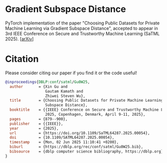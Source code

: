 # Gradient Subspace Distance
PyTorch implementation of the paper "Choosing Public Datasets for Private Machine Learning via Gradient Subspace Distance", accepted to appear in 3rd IEEE Conference on Secure and Trustworthy Machine Learning (SaTML 2025).
[[arXiv](https://arxiv.org/abs/2303.01256)]



# Citation
Please consider citing our paper if you find it or the code useful!
```bibtex
@inproceedings{DBLP:conf/satml/Gu0W25,
  author       = {Xin Gu and
                  Gautam Kamath and
                  Zhiwei Steven Wu},
  title        = {Choosing Public Datasets for Private Machine Learning via Gradient
                  Subspace Distance},
  booktitle    = {{IEEE} Conference on Secure and Trustworthy Machine Learning, SaTML
                  2025, Copenhagen, Denmark, April 9-11, 2025},
  pages        = {879--900},
  publisher    = {{IEEE}},
  year         = {2025},
  url          = {https://doi.org/10.1109/SaTML64287.2025.00054},
  doi          = {10.1109/SATML64287.2025.00054},
  timestamp    = {Mon, 02 Jun 2025 11:10:41 +0200},
  biburl       = {https://dblp.org/rec/conf/satml/Gu0W25.bib},
  bibsource    = {dblp computer science bibliography, https://dblp.org}
}
```
